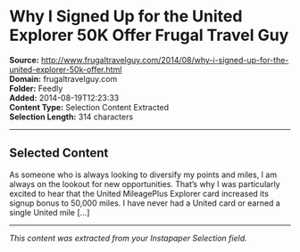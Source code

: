 # Why I Signed Up for the United Explorer 50K Offer Frugal Travel Guy

**Source:** http://www.frugaltravelguy.com/2014/08/why-i-signed-up-for-the-united-explorer-50k-offer.html  
**Domain:** frugaltravelguy.com  
**Folder:** Feedly  
**Added:** 2014-08-19T12:23:33  
**Content Type:** Selection Content Extracted  
**Selection Length:** 314 characters  


---

## Selected Content

As someone who is always looking to diversify my points and miles, I am always on the lookout for new opportunities. That’s why I was particularly excited to hear that the United MileagePlus Explorer card increased its signup bonus to 50,000 miles. I have never had a United card or earned a single United mile […]

---

*This content was extracted from your Instapaper Selection field.*